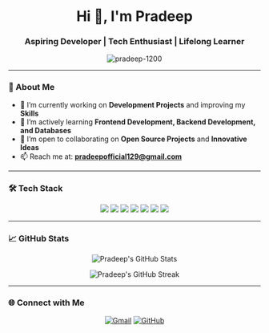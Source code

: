 <h1 align="center">Hi 👋, I'm Pradeep</h1>
<h3 align="center">Aspiring Developer | Tech Enthusiast | Lifelong Learner</h3>

<p align="center">
  <img src="https://komarev.com/ghpvc/?username=pradeep-1200&label=Profile%20views&color=0e75b6&style=flat" alt="pradeep-1200" />
</p>

---

### 🚀 About Me

- 🔭 I’m currently working on **Development Projects** and improving my **Skills**  
- 🌱 I’m actively learning **Frontend Development, Backend Development, and Databases**  
- 👯 I’m open to collaborating on **Open Source Projects** and **Innovative Ideas**  
- 📫 Reach me at: [**pradeepofficial129@gmail.com**](mailto:pradeepofficial129@gmail.com)

---

### 🛠️ Tech Stack

<p align="center">
  <img src="https://img.shields.io/badge/C-00599C?style=for-the-badge&logo=c&logoColor=white"/>
  <img src="https://img.shields.io/badge/C++-00599C?style=for-the-badge&logo=cplusplus&logoColor=white"/>
  <img src="https://img.shields.io/badge/Flutter-02569B?style=for-the-badge&logo=flutter&logoColor=white"/>
  <img src="https://img.shields.io/badge/Python-3776AB?style=for-the-badge&logo=python&logoColor=white"/>
  <img src="https://img.shields.io/badge/HTML5-E34F26?style=for-the-badge&logo=html5&logoColor=white"/>
  <img src="https://img.shields.io/badge/CSS3-1572B6?style=for-the-badge&logo=css3&logoColor=white"/>
  <img src="https://img.shields.io/badge/JavaScript-F7DF1E?style=for-the-badge&logo=javascript&logoColor=black"/>
</p>

---

### 📈 GitHub Stats

<p align="center">
  <img src="https://github-readme-stats.vercel.app/api?username=pradeep-1200&count_private=true&show_icons=true&theme=tokyonight" alt="Pradeep's GitHub Stats" />
</p>

<p align="center">
  <img src="https://github-readme-streak-stats.herokuapp.com/?user=pradeep-1200&theme=tokyonight" alt="Pradeep's GitHub Streak" />
</p>

---

### 🌐 Connect with Me

<p align="center">
  <a href="mailto:pradeepofficial129@gmail.com"><img src="https://img.shields.io/badge/Gmail-D14836?style=for-the-badge&logo=gmail&logoColor=white" alt="Gmail"/></a>
  <a href="https://github.com/pradeep-1200"><img src="https://img.shields.io/badge/GitHub-000000?style=for-the-badge&logo=github&logoColor=white" alt="GitHub"/></a>
</p>
